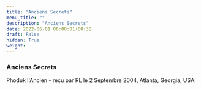 ```yaml
---
title: "Anciens Secrets"
menu_title: ""
description: "Anciens Secrets"
date: 2022-06-01 06:00:01+00:38
draft: False
hidden: True
weight:
---
```

### Anciens Secrets

Phoduk l'Ancien - reçu par RL le 2 Septembre 2004, Atlanta, Georgia, USA.



